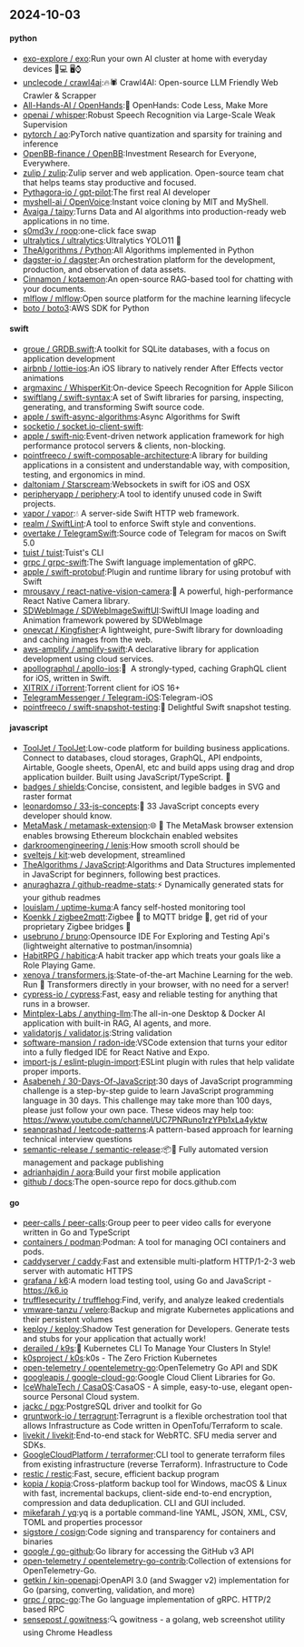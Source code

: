 ## 2024-10-03

#### python
* [exo-explore / exo](https://github.com/exo-explore/exo):Run your own AI cluster at home with everyday devices 📱💻 🖥️⌚
* [unclecode / crawl4ai](https://github.com/unclecode/crawl4ai):🔥🕷️ Crawl4AI: Open-source LLM Friendly Web Crawler & Scrapper
* [All-Hands-AI / OpenHands](https://github.com/All-Hands-AI/OpenHands):🙌 OpenHands: Code Less, Make More
* [openai / whisper](https://github.com/openai/whisper):Robust Speech Recognition via Large-Scale Weak Supervision
* [pytorch / ao](https://github.com/pytorch/ao):PyTorch native quantization and sparsity for training and inference
* [OpenBB-finance / OpenBB](https://github.com/OpenBB-finance/OpenBB):Investment Research for Everyone, Everywhere.
* [zulip / zulip](https://github.com/zulip/zulip):Zulip server and web application. Open-source team chat that helps teams stay productive and focused.
* [Pythagora-io / gpt-pilot](https://github.com/Pythagora-io/gpt-pilot):The first real AI developer
* [myshell-ai / OpenVoice](https://github.com/myshell-ai/OpenVoice):Instant voice cloning by MIT and MyShell.
* [Avaiga / taipy](https://github.com/Avaiga/taipy):Turns Data and AI algorithms into production-ready web applications in no time.
* [s0md3v / roop](https://github.com/s0md3v/roop):one-click face swap
* [ultralytics / ultralytics](https://github.com/ultralytics/ultralytics):Ultralytics YOLO11 🚀
* [TheAlgorithms / Python](https://github.com/TheAlgorithms/Python):All Algorithms implemented in Python
* [dagster-io / dagster](https://github.com/dagster-io/dagster):An orchestration platform for the development, production, and observation of data assets.
* [Cinnamon / kotaemon](https://github.com/Cinnamon/kotaemon):An open-source RAG-based tool for chatting with your documents.
* [mlflow / mlflow](https://github.com/mlflow/mlflow):Open source platform for the machine learning lifecycle
* [boto / boto3](https://github.com/boto/boto3):AWS SDK for Python

#### swift
* [groue / GRDB.swift](https://github.com/groue/GRDB.swift):A toolkit for SQLite databases, with a focus on application development
* [airbnb / lottie-ios](https://github.com/airbnb/lottie-ios):An iOS library to natively render After Effects vector animations
* [argmaxinc / WhisperKit](https://github.com/argmaxinc/WhisperKit):On-device Speech Recognition for Apple Silicon
* [swiftlang / swift-syntax](https://github.com/swiftlang/swift-syntax):A set of Swift libraries for parsing, inspecting, generating, and transforming Swift source code.
* [apple / swift-async-algorithms](https://github.com/apple/swift-async-algorithms):Async Algorithms for Swift
* [socketio / socket.io-client-swift](https://github.com/socketio/socket.io-client-swift):
* [apple / swift-nio](https://github.com/apple/swift-nio):Event-driven network application framework for high performance protocol servers & clients, non-blocking.
* [pointfreeco / swift-composable-architecture](https://github.com/pointfreeco/swift-composable-architecture):A library for building applications in a consistent and understandable way, with composition, testing, and ergonomics in mind.
* [daltoniam / Starscream](https://github.com/daltoniam/Starscream):Websockets in swift for iOS and OSX
* [peripheryapp / periphery](https://github.com/peripheryapp/periphery):A tool to identify unused code in Swift projects.
* [vapor / vapor](https://github.com/vapor/vapor):💧 A server-side Swift HTTP web framework.
* [realm / SwiftLint](https://github.com/realm/SwiftLint):A tool to enforce Swift style and conventions.
* [overtake / TelegramSwift](https://github.com/overtake/TelegramSwift):Source code of Telegram for macos on Swift 5.0
* [tuist / tuist](https://github.com/tuist/tuist):Tuist's CLI
* [grpc / grpc-swift](https://github.com/grpc/grpc-swift):The Swift language implementation of gRPC.
* [apple / swift-protobuf](https://github.com/apple/swift-protobuf):Plugin and runtime library for using protobuf with Swift
* [mrousavy / react-native-vision-camera](https://github.com/mrousavy/react-native-vision-camera):📸 A powerful, high-performance React Native Camera library.
* [SDWebImage / SDWebImageSwiftUI](https://github.com/SDWebImage/SDWebImageSwiftUI):SwiftUI Image loading and Animation framework powered by SDWebImage
* [onevcat / Kingfisher](https://github.com/onevcat/Kingfisher):A lightweight, pure-Swift library for downloading and caching images from the web.
* [aws-amplify / amplify-swift](https://github.com/aws-amplify/amplify-swift):A declarative library for application development using cloud services.
* [apollographql / apollo-ios](https://github.com/apollographql/apollo-ios):📱  A strongly-typed, caching GraphQL client for iOS, written in Swift.
* [XITRIX / iTorrent](https://github.com/XITRIX/iTorrent):Torrent client for iOS 16+
* [TelegramMessenger / Telegram-iOS](https://github.com/TelegramMessenger/Telegram-iOS):Telegram-iOS
* [pointfreeco / swift-snapshot-testing](https://github.com/pointfreeco/swift-snapshot-testing):📸 Delightful Swift snapshot testing.

#### javascript
* [ToolJet / ToolJet](https://github.com/ToolJet/ToolJet):Low-code platform for building business applications. Connect to databases, cloud storages, GraphQL, API endpoints, Airtable, Google sheets, OpenAI, etc and build apps using drag and drop application builder. Built using JavaScript/TypeScript. 🚀
* [badges / shields](https://github.com/badges/shields):Concise, consistent, and legible badges in SVG and raster format
* [leonardomso / 33-js-concepts](https://github.com/leonardomso/33-js-concepts):📜 33 JavaScript concepts every developer should know.
* [MetaMask / metamask-extension](https://github.com/MetaMask/metamask-extension):🌐 🔌 The MetaMask browser extension enables browsing Ethereum blockchain enabled websites
* [darkroomengineering / lenis](https://github.com/darkroomengineering/lenis):How smooth scroll should be
* [sveltejs / kit](https://github.com/sveltejs/kit):web development, streamlined
* [TheAlgorithms / JavaScript](https://github.com/TheAlgorithms/JavaScript):Algorithms and Data Structures implemented in JavaScript for beginners, following best practices.
* [anuraghazra / github-readme-stats](https://github.com/anuraghazra/github-readme-stats):⚡ Dynamically generated stats for your github readmes
* [louislam / uptime-kuma](https://github.com/louislam/uptime-kuma):A fancy self-hosted monitoring tool
* [Koenkk / zigbee2mqtt](https://github.com/Koenkk/zigbee2mqtt):Zigbee 🐝 to MQTT bridge 🌉, get rid of your proprietary Zigbee bridges 🔨
* [usebruno / bruno](https://github.com/usebruno/bruno):Opensource IDE For Exploring and Testing Api's (lightweight alternative to postman/insomnia)
* [HabitRPG / habitica](https://github.com/HabitRPG/habitica):A habit tracker app which treats your goals like a Role Playing Game.
* [xenova / transformers.js](https://github.com/xenova/transformers.js):State-of-the-art Machine Learning for the web. Run 🤗 Transformers directly in your browser, with no need for a server!
* [cypress-io / cypress](https://github.com/cypress-io/cypress):Fast, easy and reliable testing for anything that runs in a browser.
* [Mintplex-Labs / anything-llm](https://github.com/Mintplex-Labs/anything-llm):The all-in-one Desktop & Docker AI application with built-in RAG, AI agents, and more.
* [validatorjs / validator.js](https://github.com/validatorjs/validator.js):String validation
* [software-mansion / radon-ide](https://github.com/software-mansion/radon-ide):VSCode extension that turns your editor into a fully fledged IDE for React Native and Expo.
* [import-js / eslint-plugin-import](https://github.com/import-js/eslint-plugin-import):ESLint plugin with rules that help validate proper imports.
* [Asabeneh / 30-Days-Of-JavaScript](https://github.com/Asabeneh/30-Days-Of-JavaScript):30 days of JavaScript programming challenge is a step-by-step guide to learn JavaScript programming language in 30 days. This challenge may take more than 100 days, please just follow your own pace. These videos may help too: https://www.youtube.com/channel/UC7PNRuno1rzYPb1xLa4yktw
* [seanprashad / leetcode-patterns](https://github.com/seanprashad/leetcode-patterns):A pattern-based approach for learning technical interview questions
* [semantic-release / semantic-release](https://github.com/semantic-release/semantic-release):📦🚀 Fully automated version management and package publishing
* [adrianhajdin / aora](https://github.com/adrianhajdin/aora):Build your first mobile application
* [github / docs](https://github.com/github/docs):The open-source repo for docs.github.com

#### go
* [peer-calls / peer-calls](https://github.com/peer-calls/peer-calls):Group peer to peer video calls for everyone written in Go and TypeScript
* [containers / podman](https://github.com/containers/podman):Podman: A tool for managing OCI containers and pods.
* [caddyserver / caddy](https://github.com/caddyserver/caddy):Fast and extensible multi-platform HTTP/1-2-3 web server with automatic HTTPS
* [grafana / k6](https://github.com/grafana/k6):A modern load testing tool, using Go and JavaScript - https://k6.io
* [trufflesecurity / trufflehog](https://github.com/trufflesecurity/trufflehog):Find, verify, and analyze leaked credentials
* [vmware-tanzu / velero](https://github.com/vmware-tanzu/velero):Backup and migrate Kubernetes applications and their persistent volumes
* [keploy / keploy](https://github.com/keploy/keploy):Shadow Test generation for Developers. Generate tests and stubs for your application that actually work!
* [derailed / k9s](https://github.com/derailed/k9s):🐶 Kubernetes CLI To Manage Your Clusters In Style!
* [k0sproject / k0s](https://github.com/k0sproject/k0s):k0s - The Zero Friction Kubernetes
* [open-telemetry / opentelemetry-go](https://github.com/open-telemetry/opentelemetry-go):OpenTelemetry Go API and SDK
* [googleapis / google-cloud-go](https://github.com/googleapis/google-cloud-go):Google Cloud Client Libraries for Go.
* [IceWhaleTech / CasaOS](https://github.com/IceWhaleTech/CasaOS):CasaOS - A simple, easy-to-use, elegant open-source Personal Cloud system.
* [jackc / pgx](https://github.com/jackc/pgx):PostgreSQL driver and toolkit for Go
* [gruntwork-io / terragrunt](https://github.com/gruntwork-io/terragrunt):Terragrunt is a flexible orchestration tool that allows Infrastructure as Code written in OpenTofu/Terraform to scale.
* [livekit / livekit](https://github.com/livekit/livekit):End-to-end stack for WebRTC. SFU media server and SDKs.
* [GoogleCloudPlatform / terraformer](https://github.com/GoogleCloudPlatform/terraformer):CLI tool to generate terraform files from existing infrastructure (reverse Terraform). Infrastructure to Code
* [restic / restic](https://github.com/restic/restic):Fast, secure, efficient backup program
* [kopia / kopia](https://github.com/kopia/kopia):Cross-platform backup tool for Windows, macOS & Linux with fast, incremental backups, client-side end-to-end encryption, compression and data deduplication. CLI and GUI included.
* [mikefarah / yq](https://github.com/mikefarah/yq):yq is a portable command-line YAML, JSON, XML, CSV, TOML and properties processor
* [sigstore / cosign](https://github.com/sigstore/cosign):Code signing and transparency for containers and binaries
* [google / go-github](https://github.com/google/go-github):Go library for accessing the GitHub v3 API
* [open-telemetry / opentelemetry-go-contrib](https://github.com/open-telemetry/opentelemetry-go-contrib):Collection of extensions for OpenTelemetry-Go.
* [getkin / kin-openapi](https://github.com/getkin/kin-openapi):OpenAPI 3.0 (and Swagger v2) implementation for Go (parsing, converting, validation, and more)
* [grpc / grpc-go](https://github.com/grpc/grpc-go):The Go language implementation of gRPC. HTTP/2 based RPC
* [sensepost / gowitness](https://github.com/sensepost/gowitness):🔍 gowitness - a golang, web screenshot utility using Chrome Headless
